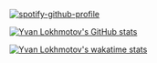 <!---
yvanlok/yvanlok is a ✨ special ✨ repository because its `README.md` (this file) appears on your GitHub profile.
You can click the Preview link to take a look at your changes.
--->
[![spotify-github-profile](https://spotify-github-profile.vercel.app/api/view?uid=rmob7dna3okotzylzd0a71kzq&cover_image=true&theme=compact&show_offline=false&background_color=121212&interchange=false)](https://spotify-github-profile.vercel.app/api/view?uid=rmob7dna3okotzylzd0a71kzq&redirect=true)

[![Yvan Lokhmotov's GitHub stats](https://github-readme-stats.vercel.app/api?username=yvanlok&count_private=true&theme=transparent)](https://github.com/anuraghazra/github-readme-stats)

[![Yvan Lokhmotov's wakatime stats](https://github-readme-stats.vercel.app/api/wakatime?username=yvanlok&layout=compact&theme=transparent)](https://github.com/anuraghazra/github-readme-stats)
